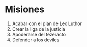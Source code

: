 # Misiones

1. Acabar con el plan de Lex Luthor
2. Crear la liga de la justicia
3. Apoderarse del tezeracto
4. Defender a los deviles
